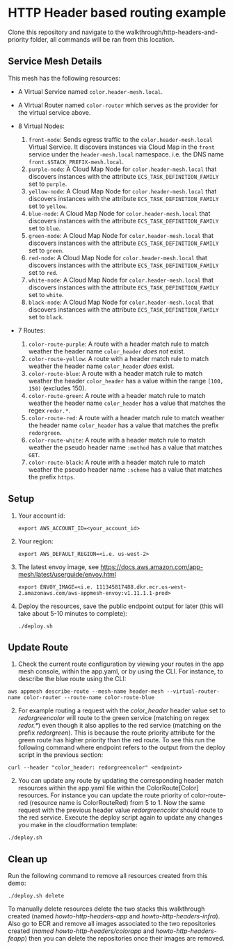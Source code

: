 # HTTP Header based routing example

Clone this repository and navigate to the walkthrough/http-headers-and-priority folder, all commands will be ran from this location.

## Service Mesh Details
This mesh has the following resources:
* A Virtual Service named `color.header-mesh.local`. 
* A Virtual Router named `color-router` which serves as the provider for the virtual service above.
* 8 Virtual Nodes:
  1. `front-node`: Sends egress traffic to the `color.header-mesh.local` Virtual Service. It discovers instances via Cloud Map in the `front` service under the `header-mesh.local` namespace. i.e. the DNS name `front.$STACK_PREFIX-mesh.local`.
  2. `purple-node`: A Cloud Map Node for `color.header-mesh.local` that discovers instances with the attribute `ECS_TASK_DEFINITION_FAMILY` set to `purple`.
  3. `yellow-node`: A Cloud Map Node for `color.header-mesh.local` that discovers instances with the attribute `ECS_TASK_DEFINITION_FAMILY` set to `yellow`.
  4. `blue-node`: A Cloud Map Node for `color.header-mesh.local` that discovers instances with the attribute `ECS_TASK_DEFINITION_FAMILY` set to `blue`.
  5. `green-node`: A Cloud Map Node for `color.header-mesh.local` that discovers instances with the attribute `ECS_TASK_DEFINITION_FAMILY` set to `green`.
  6. `red-node`: A Cloud Map Node for `color.header-mesh.local` that discovers instances with the attribute `ECS_TASK_DEFINITION_FAMILY` set to `red`.
  7. `white-node`: A Cloud Map Node for `color.header-mesh.local` that discovers instances with the attribute `ECS_TASK_DEFINITION_FAMILY` set to `white`.
  8. `black-node`: A Cloud Map Node for `color.header-mesh.local` that discovers instances with the attribute `ECS_TASK_DEFINITION_FAMILY` set to `black`.
  
* 7 Routes: 
  1. `color-route-purple`: A route with a header match rule to match weather the header name `color_header` _does not_ exist.
  2. `color-route-yellow`: A route with a header match rule to match weather the header name `color_header` _does_ exist.
  3. `color-route-blue`: A route with a header match rule to match weather the header `color_header` has a value within the range `[100, 150)` (excludes 150).
  4. `color-route-green`: A route with a header match rule to match weather the header name `color_header` has a value that matches the regex `redor.*`.
  5. `color-route-red`: A route with a header match rule to match weather the header name `color_header` has a value that matches the prefix `redorgreen`.
  6. `color-route-white`: A route with a header match rule to match weather the pseudo header name `:method` has a value that matches `GET`.
  7. `color-route-black`: A route with a header match rule to match weather the pseudo header name `:scheme` has a value that matches the prefix `https`.

## Setup

1. Your account id:
    ```
    export AWS_ACCOUNT_ID=<your_account_id>
    ```
2. Your region:
    ```
    export AWS_DEFAULT_REGION=<i.e. us-west-2>
    ```
    
3. The latest envoy image, see https://docs.aws.amazon.com/app-mesh/latest/userguide/envoy.html
   ```
   export ENVOY_IMAGE=<i.e. 111345817488.dkr.ecr.us-west-2.amazonaws.com/aws-appmesh-envoy:v1.11.1.1-prod>
   ```
    
4. Deploy the resources, save the public endpoint output for later (this will take about 5-10 minutes to complete):
    ```
    ./deploy.sh
    ```

## Update Route

1. Check the current route configuration by viewing your routes in the app mesh console, within the app.yaml, or by using the CLI.
For instance, to describe the blue route using the CLI:
  ```
  aws appmesh describe-route --mesh-name header-mesh --virtual-router-name color-router --route-name color-route-blue
  ```

2. For example routing a request with the _color_header_ header value set to _redorgreencolor_ will route to the green service (matching on regex _redor.*_) even though it also
applies to the red service (matching on the prefix _redorgreen_). This is because the route priority attribute for the green route has higher priority than the red route. 
To see this run the following command where endpoint refers to the output from the deploy script in the previous section:    
  ```
  curl --header "color_header: redorgreencolor" <endpoint>
  ```

2. You can update any route by updating the corresponding header match resources within the app.yaml file within the ColorRoute[Color] resources. 
For instance you can update the route priority of color-route-red (resource name is ColorRouteRed) from 5 to 1. 
Now the same request with the previous header value _redorgreencolor_
should route to the red service. Execute the deploy script again to update any changes you make in the cloudformation template: 
  ```
  ./deploy.sh
  ```


## Clean up 

Run the following command to remove all resources created from this demo: 
```
./deploy.sh delete
```

To manually delete resources delete the two stacks this walkthrough created (named _howto-http-headers-app_ and _howto-http-headers-infra_). 
Also go to ECR and remove all images associated to the two repositories created (_named howto-http-headers/colorapp_ and _howto-http-headers-feapp_) 
then you can delete the repositories once their images are removed. 